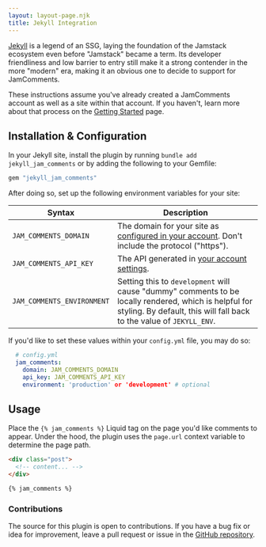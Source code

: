 ```yaml
---
layout: layout-page.njk
title: Jekyll Integration
---
```


[Jekyll](https://jekyllrb.com) is a legend of an SSG, laying the foundation of the Jamstack ecosystem even before "Jamstack" became a term. Its developer friendliness and low barrier to entry still make it a strong contender in the more "modern" era, making it an obvious one to decide to support for JamComments.

These instructions assume you've already created a JamComments account as well as a site within that account. If you haven't, learn more about that process on the [Getting Started](/docs/getting-started) page.

## Installation & Configuration

In your Jekyll site, install the plugin by running `bundle add jekyll_jam_comments` or by adding the following to your Gemfile:

```ruby
gem "jekyll_jam_comments"
```

After doing so, set up the following environment variables for your site:

| Syntax                     | Description                                                                                                                                                                   |
| -------------------------- | ----------------------------------------------------------------------------------------------------------------------------------------------------------------------------- |
| `JAM_COMMENTS_DOMAIN`      | The domain for your site as [configured in your account](https://go.jamcomments.com/sites). Don't include the protocol ("https").                                             |
| `JAM_COMMENTS_API_KEY`     | The API generated in [your account settings](https://go.jamcomments.com/settings).                                                                                            |
| `JAM_COMMENTS_ENVIRONMENT` | Setting this to `development` will cause "dummy" comments to be locally rendered, which is helpful for styling. By default, this will fall back to the value of `JEKYLL_ENV`. |

If you'd like to set these values within your `config.yml` file, you may do so:

```yml
  # config.yml
  jam_comments:
    domain: JAM_COMMENTS_DOMAIN
    api_key: JAM_COMMENTS_API_KEY
    environment: 'production' or 'development' # optional
```

## Usage

Place the `{% jam_comments %}` Liquid tag on the page you'd like comments to appear. Under the hood, the plugin uses the `page.url` context variable to determine the page path.

```html
<div class="post">
  <!-- content... -->
</div>

{% jam_comments %}
```

### Contributions

The source for this plugin is open to contributions. If you have a bug fix or idea for improvement, leave a pull request or issue in the [GitHub repository](https://github.com/alexmacarthur/jekyll-jam-comments).
